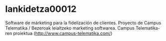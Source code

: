 # lankidetza00012
Software de márketing para la fidelización de clientes. Proyecto de Campus Telematika / Bezeroak leialtzeko marketing softwarea. Campus Telematika-ren proiektua (http://www.campus-telematika.com/)
